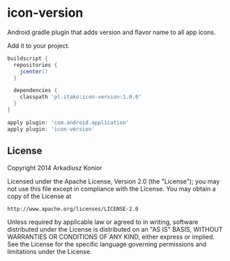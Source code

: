 icon-version
============

Android gradle plugin that adds version and flavor name to all app icons.

Add it to your project.

```groovy
buildscript {
  repositories {
    jcenter()
  }

  dependencies {
    classpath 'pl.itako:icon-version:1.0.0'
  }
}

apply plugin: 'com.android.application'
apply plugin: 'icon-version'
```

License
--------

Copyright 2014 Arkadiusz Konior

Licensed under the Apache License, Version 2.0 (the "License");
you may not use this file except in compliance with the License.
You may obtain a copy of the License at

    http://www.apache.org/licenses/LICENSE-2.0

Unless required by applicable law or agreed to in writing, software
distributed under the License is distributed on an "AS IS" BASIS,
WITHOUT WARRANTIES OR CONDITIONS OF ANY KIND, either express or implied.
See the License for the specific language governing permissions and
limitations under the License.
